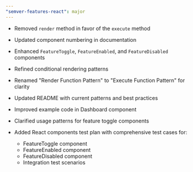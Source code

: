 ```yaml
---
"semver-features-react": major
---
```


- Removed `render` method in favor of the `execute` method
- Updated component numbering in documentation

- Enhanced `FeatureToggle`, `FeatureEnabled`, and `FeatureDisabled` components
- Refined conditional rendering patterns
- Renamed "Render Function Pattern" to "Execute Function Pattern" for clarity

- Updated README with current patterns and best practices
- Improved example code in Dashboard component
- Clarified usage patterns for feature toggle components

- Added React components test plan with comprehensive test cases for:
  - FeatureToggle component
  - FeatureEnabled component
  - FeatureDisabled component
  - Integration test scenarios
